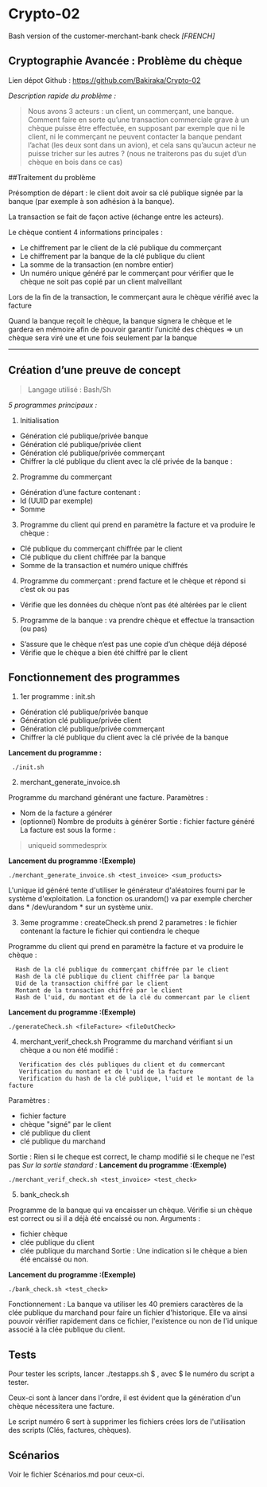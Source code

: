 # Crypto-02
Bash version of the customer-merchant-bank check
*[FRENCH]*

 **Cryptographie Avancée : Problème du chèque**
---

Lien dépot Github : https://github.com/Bakiraka/Crypto-02

*Description rapide du problème :*
>Nous avons 3 acteurs : un client, un commerçant, une banque.
Comment faire en sorte qu’une transaction commerciale grave à un chèque puisse être effectuée, en supposant par exemple que ni le client, ni le commerçant ne peuvent contacter la banque pendant l’achat (les deux sont dans un avion), et cela sans qu’aucun acteur ne puisse tricher sur les autres ?
(nous ne traiterons pas du sujet d’un chèque en bois dans ce cas)


##Traitement du problème

Présomption de départ : le client doit avoir sa clé publique signée par la banque (par exemple à son adhésion à la banque).

La transaction se fait de façon active (échange entre les acteurs).

Le chèque contient 4 informations principales :
 - Le chiffrement par le client de la clé publique du commerçant
 - Le chiffrement par la banque de la clé publique du client  
 - La somme de la transaction (en nombre entier)
 - Un numéro unique généré par le commerçant pour vérifier que le chèque ne soit pas copié par un client malveillant

Lors de la fin de la transaction, le commerçant aura le chèque vérifié avec la facture

Quand la banque reçoit le chèque, la banque signera le chèque et le gardera en mémoire afin de pouvoir garantir l’unicité des chèques => un chèque sera viré une et une fois seulement par la banque

----

## Création d’une preuve de concept

>Langage utilisé : Bash/Sh

*5 programmes principaux :*

1. Initialisation
  - Génération clé publique/privée banque
  - Génération clé publique/privée client
  - Génération clé publique/privée commerçant
  - Chiffrer la clé publique du client avec la clé privée de la banque :
2. Programme du commerçant
  - Génération d’une facture contenant :
  - Id (UUID par exemple)
  - Somme
3. Programme du client qui prend en paramètre la facture et va produire le chèque :
  - Clé publique du commerçant chiffrée par le client
  - Clé publique du client chiffrée par la banque
  - Somme de la transaction et numéro unique chiffrés
4. Programme du commerçant : prend facture et le chèque et répond si c’est ok ou pas
  - Vérifie que les données du chèque n’ont pas été altérées par le client
5. Programme de la banque : va prendre chèque et effectue la transaction (ou pas)
  - S’assure que le chèque n’est pas une copie d’un chèque déjà déposé
  - Vérifie que le chèque a bien été chiffré par le client

## Fonctionnement des programmes

1. 1er programme : init.sh

- Génération clé publique/privée banque
- Génération clé publique/privée client
- Génération clé publique/privée commerçant
- Chiffrer la clé publique du client avec la clé privée de la banque

 **Lancement du programme :**
```
 ./init.sh
```

2. merchant_generate_invoice.sh

  Programme du marchand générant une facture.
  Paramètres :
  - Nom de la facture a générer
  - (optionnel) Nombre de produits à générer
  Sortie : fichier facture généré
  La facture est sous la forme :
  > uniqueid
  > sommedesprix

 **Lancement du programme :(Exemple)**
  ```
  ./merchant_generate_invoice.sh <test_invoice> <sum_products>
  ```
  L'unique id généré tente d'utiliser le générateur d'aléatoires fourni par le système d'exploitation.
  La fonction os.urandom() va par exemple chercher dans * /dev/urandom * sur un système unix.

3. 3eme programme : createCheck.sh
           prend 2 parametres : le fichier contenant la facture
                      le fichier qui contiendra le cheque

Programme du client qui prend en paramètre la facture et va produire le chèque :
```  
  Hash de la clé publique du commerçant chiffrée par le client
  Hash de la clé publique du client chiffrée par la banque
  Uid de la transaction chiffré par le client
  Montant de la transaction chiffré par le client
  Hash de l'uid, du montant et de la clé du commercant par le client
```

 **Lancement du programme :(Exemple)**
```
./generateCheck.sh <fileFacture> <fileOutCheck>
```

 4. merchant_verif_check.sh
  Programme du marchand vérifiant si un chèque a ou non été modifié :
 ```
	Verification des clés publiques du client et du commercant
	Verification du montant et de l'uid de la facture
	Verification du hash de la clé publique, l'uid et le montant de la facture
 ```
  Paramètres :
  - fichier facture
  - chèque "signé" par le client
  - clé publique du client
  - clé publique du marchand

 Sortie : Rien si le cheque est correct, le champ modifié si le cheque ne l'est pas
 *Sur la sortie standard :*
 **Lancement du programme :(Exemple)**
 ```
 ./merchant_verif_check.sh <test_invoice> <test_check>
 ```

5. bank_check.sh

  Programme de la banque qui va encaisser un chèque.
  Vérifie si un chèque est correct ou si il a déjà été encaissé ou non.
  Arguments :
  - fichier chèque
  - clée publique du client
  - clée publique du marchand
  Sortie : Une indication si le chèque a bien été encaissé ou non.

 **Lancement du programme :(Exemple)**
  ```
  ./bank_check.sh <test_check>
  ```

  Fonctionnement :
  La banque va utiliser les 40 premiers caractères de la clée publique du marchand pour faire un fichier d'historique. Elle va ainsi pouvoir vérifier rapidement dans ce fichier, l'existence ou non de l'id unique associé à la clée publique du client.

## Tests
Pour tester les scripts, lancer ./testapps.sh $ , avec $ le numéro du script a tester.

Ceux-ci sont à lancer dans l'ordre, il est évident que la génération d'un chèque nécessitera une facture.

Le script numéro 6 sert à supprimer les fichiers crées lors de l'utilisation des scripts (Clés, factures, chèques).

## Scénarios

Voir le fichier Scénarios.md pour ceux-ci.

